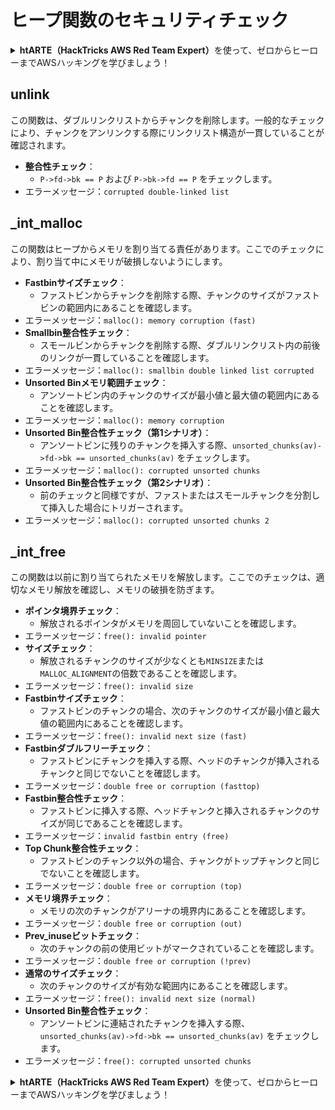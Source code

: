 # ヒープ関数のセキュリティチェック

<details>

<summary><strong>htARTE（HackTricks AWS Red Team Expert）</strong>を使って、ゼロからヒーローまでAWSハッキングを学びましょう！</summary>

HackTricksをサポートする他の方法：

- **HackTricksで企業を宣伝したい**または**HackTricksをPDFでダウンロードしたい**場合は、[**SUBSCRIPTION PLANS**](https://github.com/sponsors/carlospolop)をチェックしてください！
- [**公式PEASS＆HackTricksのグッズ**](https://peass.creator-spring.com)を入手する
- [**The PEASS Family**](https://opensea.io/collection/the-peass-family)を発見し、独占的な[**NFTs**](https://opensea.io/collection/the-peass-family)のコレクションを見つける
- **💬 [Discordグループ](https://discord.gg/hRep4RUj7f)**に参加するか、[telegramグループ](https://t.me/peass)に参加するか、**Twitter**で**@hacktricks\_live**をフォローする
- **HackTricks**および**HackTricks Cloud**のGitHubリポジトリにPRを提出して、あなたのハッキングテクニックを共有する

</details>

## unlink

この関数は、ダブルリンクリストからチャンクを削除します。一般的なチェックにより、チャンクをアンリンクする際にリンクリスト構造が一貫していることが確認されます。

- **整合性チェック**：
  - `P->fd->bk == P` および `P->bk->fd == P` をチェックします。
- エラーメッセージ：`corrupted double-linked list`

## \_int\_malloc

この関数はヒープからメモリを割り当てる責任があります。ここでのチェックにより、割り当て中にメモリが破損しないようにします。

- **Fastbinサイズチェック**：
  - ファストビンからチャンクを削除する際、チャンクのサイズがファストビンの範囲内にあることを確認します。
- エラーメッセージ：`malloc(): memory corruption (fast)`
- **Smallbin整合性チェック**：
  - スモールビンからチャンクを削除する際、ダブルリンクリスト内の前後のリンクが一貫していることを確認します。
- エラーメッセージ：`malloc(): smallbin double linked list corrupted`
- **Unsorted Binメモリ範囲チェック**：
  - アンソートビン内のチャンクのサイズが最小値と最大値の範囲内にあることを確認します。
- エラーメッセージ：`malloc(): memory corruption`
- **Unsorted Bin整合性チェック（第1シナリオ）**：
  - アンソートビンに残りのチャンクを挿入する際、`unsorted_chunks(av)->fd->bk == unsorted_chunks(av)` をチェックします。
- エラーメッセージ：`malloc(): corrupted unsorted chunks`
- **Unsorted Bin整合性チェック（第2シナリオ）**：
  - 前のチェックと同様ですが、ファストまたはスモールチャンクを分割して挿入した場合にトリガーされます。
- エラーメッセージ：`malloc(): corrupted unsorted chunks 2`

## \_int\_free

この関数は以前に割り当てられたメモリを解放します。ここでのチェックは、適切なメモリ解放を確認し、メモリの破損を防ぎます。

- **ポインタ境界チェック**：
  - 解放されるポインタがメモリを周回していないことを確認します。
- エラーメッセージ：`free(): invalid pointer`
- **サイズチェック**：
  - 解放されるチャンクのサイズが少なくとも`MINSIZE`または`MALLOC_ALIGNMENT`の倍数であることを確認します。
- エラーメッセージ：`free(): invalid size`
- **Fastbinサイズチェック**：
  - ファストビンのチャンクの場合、次のチャンクのサイズが最小値と最大値の範囲内にあることを確認します。
- エラーメッセージ：`free(): invalid next size (fast)`
- **Fastbinダブルフリーチェック**：
  - ファストビンにチャンクを挿入する際、ヘッドのチャンクが挿入されるチャンクと同じでないことを確認します。
- エラーメッセージ：`double free or corruption (fasttop)`
- **Fastbin整合性チェック**：
  - ファストビンに挿入する際、ヘッドチャンクと挿入されるチャンクのサイズが同じであることを確認します。
- エラーメッセージ：`invalid fastbin entry (free)`
- **Top Chunk整合性チェック**：
  - ファストビンのチャンク以外の場合、チャンクがトップチャンクと同じでないことを確認します。
- エラーメッセージ：`double free or corruption (top)`
- **メモリ境界チェック**：
  - メモリの次のチャンクがアリーナの境界内にあることを確認します。
- エラーメッセージ：`double free or corruption (out)`
- **Prev\_inuseビットチェック**：
  - 次のチャンクの前の使用ビットがマークされていることを確認します。
- エラーメッセージ：`double free or corruption (!prev)`
- **通常のサイズチェック**：
  - 次のチャンクのサイズが有効な範囲内にあることを確認します。
- エラーメッセージ：`free(): invalid next size (normal)`
- **Unsorted Bin整合性チェック**：
  - アンソートビンに連結されたチャンクを挿入する際、`unsorted_chunks(av)->fd->bk == unsorted_chunks(av)` をチェックします。
- エラーメッセージ：`free(): corrupted unsorted chunks`

<details>

<summary><strong>htARTE（HackTricks AWS Red Team Expert）</strong>を使って、ゼロからヒーローまでAWSハッキングを学びましょう！</summary>

HackTricksをサポートする他の方法：

- **HackTricksで企業を宣伝したい**または**HackTricksをPDFでダウンロードしたい**場合は、[**SUBSCRIPTION PLANS**](https://github.com/sponsors/carlospolop)をチェックしてください！
- [**公式PEASS＆HackTricksのグッズ**](https://peass.creator-spring.com)を入手する
- [**The PEASS Family**](https://opensea.io/collection/the-peass-family)を発見し、独占的な[**NFTs**](https://opensea.io/collection/the-peass-family)のコレクションを見つける
- **💬 [Discordグループ](https://discord.gg/hRep4RUj7f)**に参加するか、[telegramグループ](https://t.me/peass)に参加するか、**Twitter**で**@hacktricks\_live**をフォローする
- **HackTricks**および**HackTricks Cloud**のGitHubリポジトリにPRを提出して、あなたのハッキングテクニックを共有する

</details>
